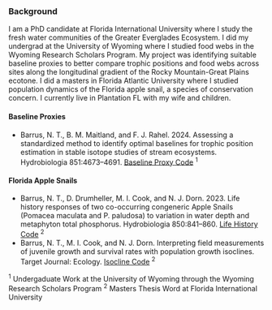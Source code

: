 
<!---
nbarrus1/nbarrus1 is a ✨ special ✨ repository because its `README.md` (this file) appears on your GitHub profile.
You can click the Preview link to take a look at your changes.
--->



### Background
 
I am a PhD candidate at Florida International University where I study the fresh water communities of the Greater Everglades Ecosystem.  I did my undergrad at the University of Wyoming where I studied food webs in the Wyoming Research Scholars Program. My project was identifying suitable baseline proxies to better compare trophic positions and food webs across sites along the longitudinal gradient of the Rocky Mountain-Great Plains ecotone. I did a masters in Florida Atlantic University where I studied population dynamics of the Florida apple snail, a species of conservation concern.  I currently live in Plantation FL with my wife and children.

#### Baseline Proxies

- Barrus, N. T., B. M. Maitland, and F. J. Rahel. 2024. Assessing a standardized method to identify optimal baselines for trophic position estimation in stable isotope studies of stream ecosystems. Hydrobiologia 851:4673–4691. [Baseline Proxy Code](https://github.com/nbarrus1/baseline-sia-proxies) <sup>1</sup>

#### Florida Apple Snails

- Barrus, N. T., D. Drumheller, M. I. Cook, and N. J. Dorn. 2023. Life history responses of two co-occurring congeneric Apple Snails (Pomacea maculata and P. paludosa) to variation in water depth and metaphyton total phosphorus. Hydrobiologia 850:841–860. [Life History Code](https://github.com/nbarrus1/Pomacea_LifeHistory) <sup>2</sup>
- Barrus, N. T., M. I. Cook, and N. J. Dorn. Interpreting field measurements of juvenile growth and survival rates with population growth isoclines. Target Journal: Ecology. [Isocline Code](https://github.com/nbarrus1/Pomacea_Isocline) <sup>2</sup>

<sup>1</sup> Undergaduate Work at the University of Wyoming through the Wyoming Research Scholars Program
<sup>2</sup> Masters Thesis Word at Florida International University
